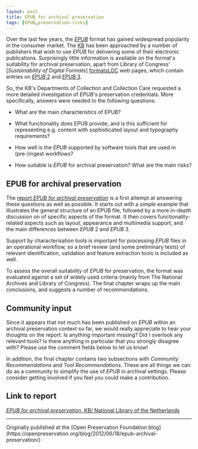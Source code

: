```yaml
---
layout: post
title: EPUB for archival preservation
tags: [EPUB,preservation-risks]
---
```


Over the last few years, the [*EPUB*][EPUB] format has gained widespread popularity in the consumer market. The [KB] has been approached by a number of publishers that wish to use *EPUB* for delivering some of  their electronic publications. Surprisingly little information is available on the format's suitability for archival preservation, apart from Library of Congress' [*Sustainability of Digital Formats*] [formatsLOC] web pages, which contain entries on [*EPUB* 2][epub2LOC] and [*EPUB* 3][epub3LOC].

So, the KB's Departments of Collection and Collection Care requested a more detailed investigation of *EPUB*'s preservation credentials. More specifically, answers were needed to the following questions:

+ What are the main characteristics of EPUB?

+ What functionality does EPUB provide, and is this sufficient for representing e.g. content with sophisticated layout and typography requirements?

+ How well is the *EPUB* supported by software tools that are used in (pre-)ingest workflows?

+ How suitable is *EPUB*  for archival preservation? What are the main risks?

<!-- more -->

## EPUB for archival preservation

The [report *EPUB for archival preservation*][epubPreservation] is a first attempt at answering these questions as well as possible. It starts out with a simple example that illustrates the general structure of an EPUB file, followed by a more in-depth discussion on of specific aspects of the format. It then covers functionality-related aspects such as layout, appearance and multimedia support, and the main differences between *EPUB* 2 and *EPUB* 3.

Support by characterisation tools is important for processing *EPUB* files in an operational workflow, so a brief review (and some preliminary tests) of relevant identification, validation and feature extraction tools is included as well.

To assess the overall suitability of *EPUB* for preservation, the format was evaluated against a set of widely used criteria (mainly from The National Archives and Library of Congress). The final chapter wraps up the main conclusions, and suggests a number of recommendations.

## Community input

Since it appears that not much has been published on *EPUB* within an archival preservation context so far, we would really appreciate to hear your thoughts on the report. Is anything important missing? Did I overlook any relevant tools? Is there anything in particular that you strongly disagree with? Please use the comment fields below to let us know!

In addition, the final chapter contains two subsections with *Community Recommendations* and *Tool Recommendations*. These are all things we can do as a community to simplify the use of *EPUB* in archival settings. Please consider getting involved if you feel you could make a contribution.

## Link to report

[*EPUB for archival preservation*, KB/ National Library of the Netherlands][epubPreservation]

[EPUB]: http://idpf.org/epub
[formatsLOC]: http://www.digitalpreservation.gov/formats/
[epub2LOC]:http://www.digitalpreservation.gov/formats/fdd/fdd000278.shtml

[epub3LOC]:http://www.digitalpreservation.gov/formats/fdd/fdd000308.shtml

[KB]: http://www.kb.nl/index-en.html
[epubPreservation]: https://zenodo.org/record/839711
<hr>
Originally published at the [Open Preservation Foundation blog](https://openpreservation.org/blog/2012/06/18/epub-archival-preservation/)
